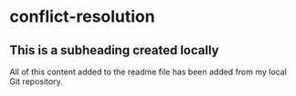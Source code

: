 # conflict-resolution

## This is a subheading created locally

All of this content added to the readme file has been added from my local Git repository.

